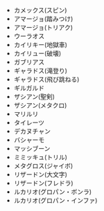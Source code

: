 - カメックス(スピン)
- アマージョ(踏みつけ)
- アマージョ(トリアク)
- ウーラオス
- カイリキー(地獄車)
- カイリュー(破壊)
- ガブリアス
- ギャラドス(滝登り)
- ギャラドス(飛び跳ねる)
- ギルガルド
- ザシアン(聖剣)
- ザシアン(メタクロ)
- マリルリ
- タイレーツ
- デカヌチャン
- バシャーモ
- マッシブーン
- ミミッキュ(トリル)
- メタグロス(ジャイボ)
- リザードン(大文字)
- リザードン(フレドラ)
- ルカリオ(グロパン・ボンラ)
- ルカリオ(グロパン・インファ)